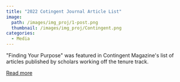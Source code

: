 ```yaml
---
title: "2022 Cotingent Journal Article List"
image: 
  path: /images/img_proj/1-post.png
  thumbnail: /images/img_proj/Contingent.png
categories:
  - Media
---
```


"Finding Your Purpose" was featured in Contingent Magazine's list of articles published by scholars working off the tenure track.

[Read more](https://contingentmagazine.org/2022/12/06/2022-contingent-journal-article-list/)